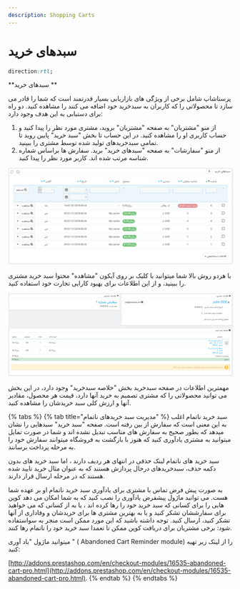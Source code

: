 ```yaml
---
description: Shopping Carts
---
```


# سبدهای خرید



```css
direction:rtl;

```

**سبدهای خرید **



پرستاشاپ شامل برخی از ویژگی های بازاریابی بسیار قدرتمند است که شما را قادر می سازد تا محصولاتی را که کاربران به سبدخرید خود اضافه می کنند را مشاهده کنید. دو راه برای دستیابی به این هدف وجود دارد:

1. از منو "مشتریان" به صفحه "مشتریان" بروید، مشتری مورد نظر را پیدا کنید و حساب کاربری او را مشاهده کنید. در این حساب تا بخش "سبد خرید" پایین روید تا تمامی سبدخریدهای تولید شده توسط مشتری را ببینید.
2. از منو "سفارشات" به صفحه "سبدهای خرید" برید. سفارش ها براساس شماره شناسه مرتب شده اند. کاربر مورد نظر را پیدا کنید.

![](<../../../.gitbook/assets/0 (7).png>)

با هردو روش بالا شما میتوانید با کلیک بر روی آیکون "مشاهده" محتوا سبد خرید مشتری را ببینید، و از این اطلاعات برای بهبود کارایی تجارت خود استفاده کنید.

![](<../../../.gitbook/assets/image (10).png>)

مهمترین اطلاعات در صفحه سبدخرید بخش "خلاصه سبدخرید" وجود دارد، در این بخش می توانید محصولاتی را که مشتری تصمیم به خرید آنها دارد، قیمت هر محصول، مقادیر آنها و ارزش کلی سبد خریدشان را مشاهده کنید.



{% tabs %}
{% tab title="مدیریت سبد خریدهای ناتمام" %}
سبد خرید ناتمام اغلب به این معنی است که سفارش از بین رفته است. صفحه "سبد خرید" سبدهایی را نشان میدهد که بطور صحیح به سفارش های مناسب تبدیل نشده اند و شما در صورت تمایل میتوانید به مشتری یادآوری کنید که هنوز با بازگشت به فروشگاه میتوانند سفارش خود را به مرحله پرداخت برسانند.

سبد خرید های ناتمام لینک حذفی در انتهای هر ردیف دارند ، اما سبد خرید های بدون دکمه حذف، سبدخریدهای درحال پردازش هستند که به عنوان مثال خرید تایید شده هستند که در مرحله ارسال قرار دارند.

به صورت پیش فرض تماس با مشتری برای یادآوری سبد خرید ناتمام او بر عهده شما هست. می توانید ماژول پیشفرض یادآوری را نصب کنید که به شما امکان می دهد کوپن هایی را برای کسانی که سبد خرید خود را رها کرده اند ، یا به از کسانی که می خواهید برای سفارششان تشکر کنید و یا به بهترین مشتری ها برای خریدشان و وفاداری از آنها تشکر کنید، ارسال کنید. توجه داشته باشید که این مورد ممکن است منجر به سواستفاده شود: برخی مشتریان برای دریافت کوپن ممکن تا تعمدا سبد خرید خود را ناتمام رها کنند.

میتوانید ماژول "یاد آوری " ( Abandoned Cart Reminder module) را از لینک زیر تهیه کنید:

[http://addons.prestashop.com/en/checkout-modules/16535-abandoned-cart-pro.html](http://addons.prestashop.com/en/checkout-modules/16535-abandoned-cart-pro.html).
{% endtab %}
{% endtabs %}

